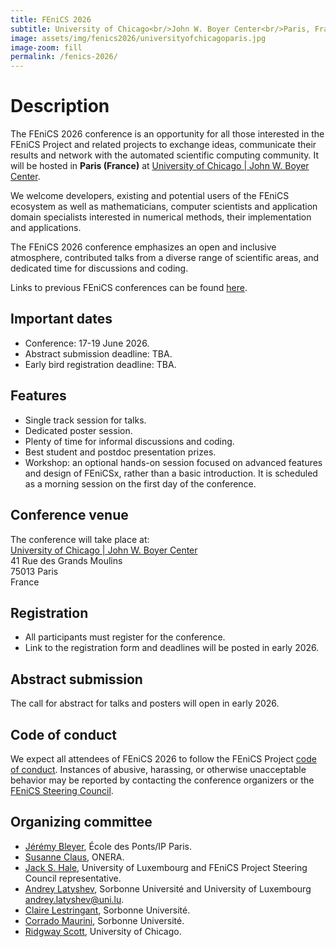 ```yaml
---
title: FEniCS 2026
subtitle: University of Chicago<br/>John W. Boyer Center<br/>Paris, France<br/>17-19 June 2026
image: assets/img/fenics2026/universityofchicagoparis.jpg
image-zoom: fill
permalink: /fenics-2026/
---
```


# Description

The FEniCS 2026 conference is an opportunity for all those interested in
the FEniCS Project and related projects to exchange ideas, communicate
their results and network with the automated scientific computing
community. It will be hosted in **Paris (France)** at
[University of Chicago | John W. Boyer Center](https://centerinparis.uchicago.edu/).

We welcome developers, existing and potential users of the
FEniCS ecosystem as well as mathematicians, computer scientists and
application domain specialists interested in numerical methods, their
implementation and applications.

The FEniCS 2026 conference emphasizes an open and inclusive
atmosphere, contributed talks from a diverse range of scientific areas,
and dedicated time for discussions and coding.

Links to previous FEniCS conferences can be found [here](index.md).

## Important dates

- Conference: 17-19 June 2026.
- Abstract submission deadline: TBA.
- Early bird registration deadline: TBA.

## Features

- Single track session for talks.
- Dedicated poster session.
- Plenty of time for informal discussions and coding.
- Best student and postdoc presentation prizes.
- Workshop: an optional hands-on session focused on advanced features and design of FEniCSx, rather than a basic introduction. It is scheduled as a morning session on the first day of the conference.

## Conference venue

The conference will take place at:<br/>
[University of Chicago | John W. Boyer Center](https://maps.app.goo.gl/ZGsSNiFAddyisY4R6)<br/>
41 Rue des Grands Moulins<br/>
75013 Paris<br/>
France

## Registration

- All participants must register for the conference.
- Link to the registration form and deadlines will be posted in early 2026.

## Abstract submission

The call for abstract for talks and posters will open in early 2026.

## Code of conduct

We expect all attendees of FEniCS 2026 to follow the FEniCS Project
[code of conduct](../community/code-of-conduct.md). Instances of
abusive, harassing, or otherwise unacceptable behavior may be reported
by contacting the conference organizers or the [FEniCS Steering
Council](https://github.com/FEniCS/governance).

## Organizing committee

- [Jérémy Bleyer](https://bleyerj.github.io/), École des Ponts/IP Paris.
- [Susanne Claus](https://www.linkedin.com/in/susanne-claus-ab47387/), ONERA.
- [Jack S. Hale](https://orcid.org/0000-0001-7216-861X), University of Luxembourg and FEniCS Project Steering Council representative.
- [Andrey Latyshev](https://www.linkedin.com/in/andrey-latyshev/), Sorbonne Université and University of Luxembourg [andrey.latyshev@uni.lu](mailto:andrey.latyshev@uni.lu?cc=corrado.maurini%40sorbonne-universite.fr%2Cridg%40uchicago.edu&subject=FEniCS26%3A%20).
- [Claire Lestringant](http://www.dalembert.upmc.fr/home/lestringant/), Sorbonne Université.
- [Corrado Maurini](http://www.lmm.jussieu.fr/~corrado/), Sorbonne Université.
- [Ridgway Scott](https://people.cs.uchicago.edu/~ridg/), University of Chicago.
